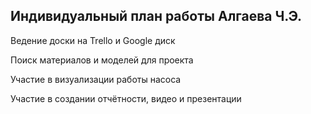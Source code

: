 ## Индивидуальный план работы Алгаева Ч.Э.

Ведение доски на Trello и Google диск

Поиск материалов и моделей для проекта

Участие в визуализации работы насоса

Участие в создании отчётности, видео и презентации
